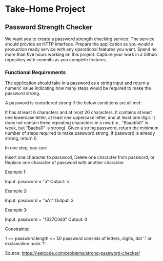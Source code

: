 # Take-Home Project

## Password Strength Checker

We want you to create a password strength checking service. The service should provide an HTTP interface. Prepare the application as you would a production ready service with any operational features you want. Spend no more than five hours working on this project. Capture your work in a Github repository with commits as you complete features.

### Functional Requirements

The application should take in a password as a string input and return a numeric value indicating how many steps would be required to make the password strong.

A password is considered strong if the below conditions are all met:

It has at least 6 characters and at most 20 characters.
It contains at least one lowercase letter, at least one uppercase letter, and at least one digit.
It does not contain three repeating characters in a row (i.e., "Baaabb0" is weak, but "Baaba0" is strong).
Given a string password, return the minimum number of steps required to make password strong. if password is already strong, return 0.

In one step, you can:

Insert one character to password,
Delete one character from password, or
Replace one character of password with another character.
 
Example 1:

Input: password = "a"
Output: 5

Example 2:

Input: password = "aA1"
Output: 3

Example 3:

Input: password = "1337C0d3"
Output: 0 

Constraints:

1 <= password.length <= 50
password consists of letters, digits, dot '.' or exclamation mark '!'.

Source: https://leetcode.com/problems/strong-password-checker/
